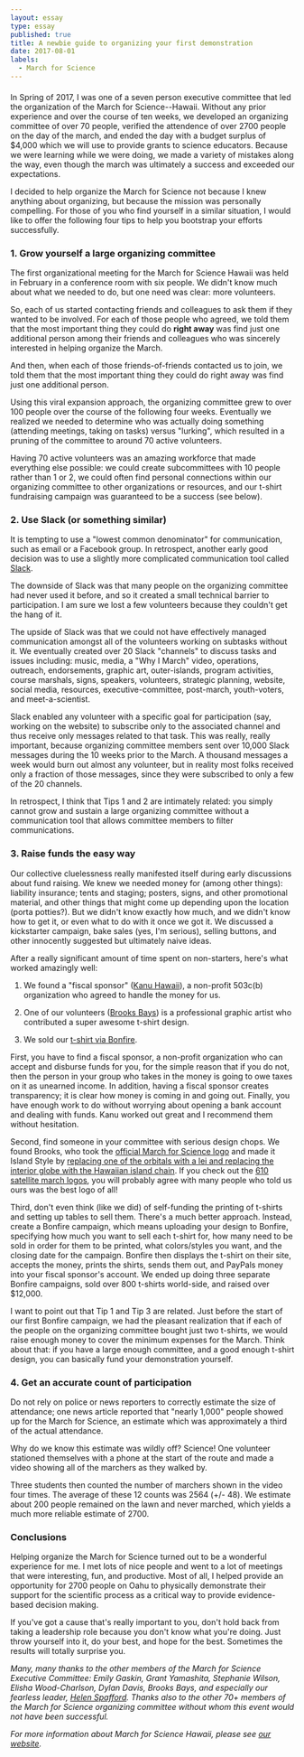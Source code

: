 ```yaml
---
layout: essay
type: essay
published: true
title: A newbie guide to organizing your first demonstration
date: 2017-08-01
labels:
  - March for Science
---
```

  
<div style="margin-bottom: 20px" class="ui embed" data-source="youtube" data-id="Cq182LoxpOk" >
</div>

In Spring of 2017, I was one of a seven person executive committee that led the organization of the March for Science--Hawaii.  Without any prior experience and over the course of ten weeks, we developed an organizing committee of over 70 people, verified the attendence of over 2700 people on the day of the march, and ended the day with a budget surplus of $4,000 which we will use to provide grants to science educators.  Because we were learning while we were doing, we made a variety of mistakes along the way, even though the march was ultimately a success and exceeded our expectations.

I decided to help organize the March for Science not because I knew anything about organizing, but because the mission was personally compelling. For those of you who find yourself in a similar situation, I would like to offer the following four tips to help you bootstrap your efforts successfully. 

### 1. Grow yourself a large organizing committee

The first organizational meeting for the March for Science Hawaii was held in February in a conference room with six people. We didn't know much about what we needed to do, but one need was clear: more volunteers.

So, each of us started contacting friends and colleagues to ask them if they wanted to be involved.  For each of those people who agreed, we told them that the most important thing they could do **right away** was find just one additional person among their friends and colleagues who was sincerely interested in helping organize the March.  

And then, when each of those friends-of-friends contacted us to join, we told them that the most important thing they could do right away was find just one additional person. 

Using this viral expansion approach, the organizing committee grew to over 100 people over the course of the following four weeks.  Eventually we realized we needed to determine who was actually doing something (attending meetings, taking on tasks) versus "lurking", which resulted in a pruning of the committee to around 70 active volunteers.

Having 70 active volunteers was an amazing workforce that made everything else possible: we could create subcommittees with 10 people rather than 1 or 2, we could often find personal connections within our organizing committee to other organizations or resources, and our t-shirt fundraising campaign was guaranteed to be a success (see below).

### 2. Use Slack (or something similar)

It is tempting to use a "lowest common denominator" for communication, such as email or a Facebook group.  In retrospect, another early good decision was to use a slightly more complicated communication tool called [Slack](http://slack.com). 

The downside of Slack was that many people on the organizing committee had never used it before, and so it created a small technical barrier to participation. I am sure we lost a few volunteers because they couldn't get the hang of it. 

The upside of Slack was that we could not have effectively managed communication amongst all of the volunteers working on subtasks without it.  We eventually created over 20 Slack "channels" to discuss tasks and issues including: music, media, a "Why I March" video, operations, outreach, endorsements, graphic art, outer-islands, program activities, course marshals, signs, speakers, volunteers, strategic planning, website, social media, resources, executive-committee, post-march, youth-voters, and meet-a-scientist.

Slack enabled any volunteer with a specific goal for participation (say, working on the website) to subscribe only to the associated channel and thus receive only messages related to that task. This was really, really important, because organizing committee members sent over 10,000 Slack messages during the 10 weeks prior to the March. A thousand messages a week would burn out almost any volunteer, but in reality most folks received only a fraction of those messages, since they were subscribed to only a few of the 20 channels. 

In retrospect, I think that Tips 1 and 2 are intimately related: you simply cannot grow and sustain a large organizing committee without a communication tool that allows committee members to filter communications. 

### 3. Raise funds the easy way

Our collective cluelessness really manifested itself during early discussions about fund raising.  We knew we needed money for (among other things): liability insurance; tents and staging; posters, signs, and other promotional material, and other things that might come up depending upon the location (porta potties?). But we didn't know exactly how much, and we didn't know how to get it, or even what to do with it once we got it.  We discussed a kickstarter campaign, bake sales (yes, I'm serious), selling buttons, and other innocently suggested but ultimately naive ideas. 

After a really significant amount of time spent on non-starters, here's what worked amazingly well:

1. We found a "fiscal sponsor" ([Kanu Hawaii](http://www.kanuhawaii.org/)), a non-profit 503c(b) organization who agreed to handle the money for us. 

2. One of our volunteers ([Brooks Bays](https://www.soest.hawaii.edu/soestwp/about/directory/brooks-g-bays-jr/)) is a professional graphic artist who contributed a super awesome t-shirt design. 

3. We sold our [t-shirt via Bonfire](https://www.bonfire.com/march-for-science-hawaii/). 

First, you have to find a fiscal sponsor, a non-profit organization who can accept and disburse funds for you, for the simple reason that if you do not, then the person in your group who takes in the money is going to owe taxes on it as unearned income. In addition, having a fiscal sponsor creates transparency; it is clear how money is coming in and going out. Finally, you have enough work to do without worrying about opening a bank account and dealing with funds.  Kanu worked out great and I recommend them without hesitation.

Second, find someone in your committee with serious design chops.  We found Brooks, who took the [official March for Science logo](https://i.redd.it/h5jx2bfirady.png) and made it Island Style by [replacing one of the orbitals with a lei and replacing the interior globe with the Hawaiian island chain](https://pbs.twimg.com/profile_images/836706041291120640/XEYfoEfh.jpg). If you check out the [610 satellite march logos](https://www.marchforscience.com/satellite-marches), you will probably agree with many people who told us ours was the best logo of all! 

Third, don't even think (like we did) of self-funding the printing of t-shirts and setting up tables to sell them. There's a much better approach. Instead, create a Bonfire campaign, which means uploading your design to Bonfire, specifying how much you want to sell each t-shirt for, how many need to be sold in order for them to be printed, what colors/styles you want, and the closing date for the campaign. Bonfire then displays the t-shirt on their site, accepts the money, prints the shirts, sends them out, and  PayPals money into your fiscal sponsor's account. We ended up doing three separate Bonfire campaigns, sold over 800 t-shirts world-side, and raised over $12,000.

I want to point out that Tip 1 and Tip 3 are related. Just before the start of our first Bonfire campaign, we had the pleasant realization that if each of the people on the organizing committee bought just two t-shirts, we would raise enough money to cover the minimum expenses for the March. Think about that: if you have a large enough committee, and a good enough t-shirt design, you can basically fund your demonstration yourself.

### 4. Get an accurate count of participation

Do not rely on police or news reporters to correctly estimate the size of attendance; one news article reported that "nearly 1,000" people showed up for the March for Science, an estimate which was approximately a third of the actual attendance. 

Why do we know this estimate was wildly off? Science! One volunteer stationed themselves with a phone at the start of the route and made a video showing all of the marchers as they walked by. 

Three students then counted the number of marchers shown in the video four times. The average of these 12 counts was 2564 (+/- 48). We estimate about 200 people remained on the lawn and never marched, which yields a much more reliable estimate of 2700.  


### Conclusions

Helping organize the March for Science turned out to be a wonderful experience for me. I met lots of nice people and went to a lot of meetings that were interesting, fun, and productive. Most of all, I helped provide an opportunity for 2700 people on Oahu to physically demonstrate their support for the scientific process as a critical way to provide evidence-based decision making. 

If you've got a cause that's really important to you, don't hold back from taking a leadership role because you don't know what you're doing.  Just throw yourself into it, do your best, and hope for the best. Sometimes the results will totally surprise you. 

*Many, many thanks to the other members of the March for Science Executive Committee: Emily Gaskin, Grant Yamashita, Stephanie Wilson, Elisha Wood-Charlson, Dylan Davis, Brooks Bays, and especially our fearless leader, [Helen Spafford](https://twitter.com/profspaff/status/865401967639527426). Thanks also to the other 70+ members of the March for Science organizing committee without whom this event would not have been successful.*

*For more information about March for Science Hawaii, please see [our website](http://marchforsciencehawaii.info/).*
